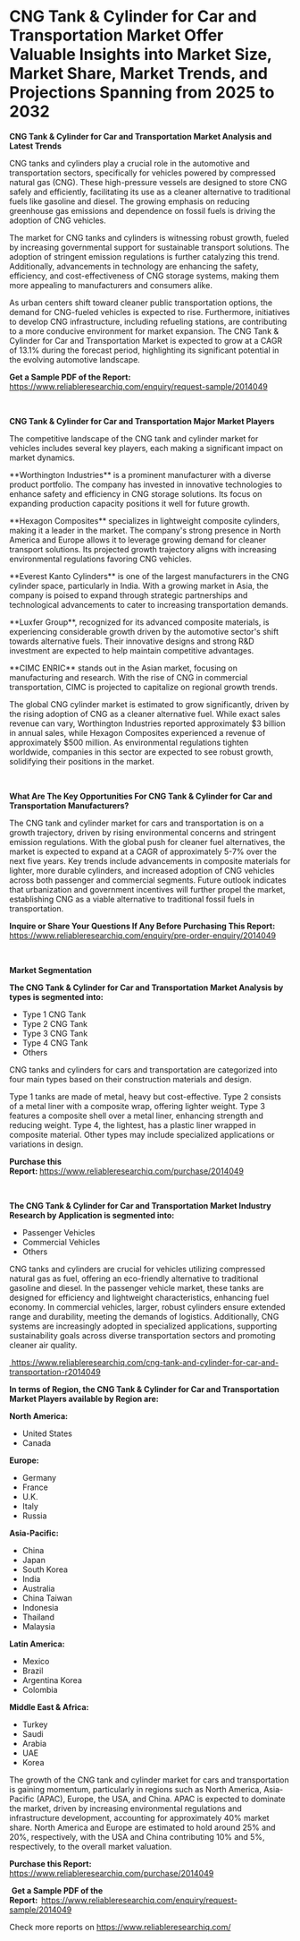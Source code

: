 <p><h1>CNG Tank & Cylinder for Car and Transportation Market Offer Valuable Insights into Market Size, Market Share, Market Trends, and Projections Spanning from 2025 to 2032</h1></p><p><strong>CNG Tank & Cylinder for Car and Transportation Market Analysis and Latest Trends</strong></p>
<p><p>CNG tanks and cylinders play a crucial role in the automotive and transportation sectors, specifically for vehicles powered by compressed natural gas (CNG). These high-pressure vessels are designed to store CNG safely and efficiently, facilitating its use as a cleaner alternative to traditional fuels like gasoline and diesel. The growing emphasis on reducing greenhouse gas emissions and dependence on fossil fuels is driving the adoption of CNG vehicles.</p><p>The market for CNG tanks and cylinders is witnessing robust growth, fueled by increasing governmental support for sustainable transport solutions. The adoption of stringent emission regulations is further catalyzing this trend. Additionally, advancements in technology are enhancing the safety, efficiency, and cost-effectiveness of CNG storage systems, making them more appealing to manufacturers and consumers alike.</p><p>As urban centers shift toward cleaner public transportation options, the demand for CNG-fueled vehicles is expected to rise. Furthermore, initiatives to develop CNG infrastructure, including refueling stations, are contributing to a more conducive environment for market expansion. The CNG Tank & Cylinder for Car and Transportation Market is expected to grow at a CAGR of 13.1% during the forecast period, highlighting its significant potential in the evolving automotive landscape.</p></p>
<p><strong>Get a Sample PDF of the Report:&nbsp;</strong> <a href="https://www.reliableresearchiq.com/enquiry/request-sample/2014049?utm_campaign=2269&utm_medium=2&utm_source=Github&utm_content=ia&utm_term=02032025&utm_id=cng-tank-cylinder-for-car-and-transportation">https://www.reliableresearchiq.com/enquiry/request-sample/2014049</a></p>
<p>&nbsp;</p>
<p><strong>CNG Tank & Cylinder for Car and Transportation Major Market Players</strong></p>
<p><p>The competitive landscape of the CNG tank and cylinder market for vehicles includes several key players, each making a significant impact on market dynamics.</p><p>**Worthington Industries** is a prominent manufacturer with a diverse product portfolio. The company has invested in innovative technologies to enhance safety and efficiency in CNG storage solutions. Its focus on expanding production capacity positions it well for future growth.</p><p>**Hexagon Composites** specializes in lightweight composite cylinders, making it a leader in the market. The company's strong presence in North America and Europe allows it to leverage growing demand for cleaner transport solutions. Its projected growth trajectory aligns with increasing environmental regulations favoring CNG vehicles.</p><p>**Everest Kanto Cylinders** is one of the largest manufacturers in the CNG cylinder space, particularly in India. With a growing market in Asia, the company is poised to expand through strategic partnerships and technological advancements to cater to increasing transportation demands.</p><p>**Luxfer Group**, recognized for its advanced composite materials, is experiencing considerable growth driven by the automotive sector's shift towards alternative fuels. Their innovative designs and strong R&D investment are expected to help maintain competitive advantages.</p><p>**CIMC ENRIC** stands out in the Asian market, focusing on manufacturing and research. With the rise of CNG in commercial transportation, CIMC is projected to capitalize on regional growth trends.</p><p>The global CNG cylinder market is estimated to grow significantly, driven by the rising adoption of CNG as a cleaner alternative fuel. While exact sales revenue can vary, Worthington Industries reported approximately $3 billion in annual sales, while Hexagon Composites experienced a revenue of approximately $500 million. As environmental regulations tighten worldwide, companies in this sector are expected to see robust growth, solidifying their positions in the market.</p></p>
<p>&nbsp;</p>
<p><strong>What Are The Key Opportunities For CNG Tank & Cylinder for Car and Transportation Manufacturers?</strong></p>
<p><p>The CNG tank and cylinder market for cars and transportation is on a growth trajectory, driven by rising environmental concerns and stringent emission regulations. With the global push for cleaner fuel alternatives, the market is expected to expand at a CAGR of approximately 5-7% over the next five years. Key trends include advancements in composite materials for lighter, more durable cylinders, and increased adoption of CNG vehicles across both passenger and commercial segments. Future outlook indicates that urbanization and government incentives will further propel the market, establishing CNG as a viable alternative to traditional fossil fuels in transportation.</p></p>
<p><strong>Inquire or Share Your Questions If Any Before Purchasing This Report:</strong> <a href="https://www.reliableresearchiq.com/enquiry/pre-order-enquiry/2014049?utm_campaign=2269&utm_medium=2&utm_source=Github&utm_content=ia&utm_term=02032025&utm_id=cng-tank-cylinder-for-car-and-transportation">https://www.reliableresearchiq.com/enquiry/pre-order-enquiry/2014049</a></p>
<p>&nbsp;</p>
<p><strong>Market Segmentation</strong></p>
<p><strong>The CNG Tank & Cylinder for Car and Transportation Market Analysis by types is segmented into:</strong></p>
<p><ul><li>Type 1 CNG Tank</li><li>Type 2 CNG Tank</li><li>Type 3 CNG Tank</li><li>Type 4 CNG Tank</li><li>Others</li></ul></p>
<p><p>CNG tanks and cylinders for cars and transportation are categorized into four main types based on their construction materials and design. </p><p>Type 1 tanks are made of metal, heavy but cost-effective. Type 2 consists of a metal liner with a composite wrap, offering lighter weight. Type 3 features a composite shell over a metal liner, enhancing strength and reducing weight. Type 4, the lightest, has a plastic liner wrapped in composite material. Other types may include specialized applications or variations in design.</p></p>
<p><strong>Purchase this Report:&nbsp;</strong><a href="https://www.reliableresearchiq.com/purchase/2014049?utm_campaign=2269&utm_medium=2&utm_source=Github&utm_content=ia&utm_term=02032025&utm_id=cng-tank-cylinder-for-car-and-transportation">https://www.reliableresearchiq.com/purchase/2014049</a></p>
<p>&nbsp;</p>
<p><strong>The CNG Tank & Cylinder for Car and Transportation Market Industry Research by Application is segmented into:</strong></p>
<p><ul><li>Passenger Vehicles</li><li>Commercial Vehicles</li><li>Others</li></ul></p>
<p><p>CNG tanks and cylinders are crucial for vehicles utilizing compressed natural gas as fuel, offering an eco-friendly alternative to traditional gasoline and diesel. In the passenger vehicle market, these tanks are designed for efficiency and lightweight characteristics, enhancing fuel economy. In commercial vehicles, larger, robust cylinders ensure extended range and durability, meeting the demands of logistics. Additionally, CNG systems are increasingly adopted in specialized applications, supporting sustainability goals across diverse transportation sectors and promoting cleaner air quality.</p></p>
<p><a href="https://www.reliableresearchiq.com/cng-tank-and-cylinder-for-car-and-transportation-r2014049?utm_campaign=2269&utm_medium=2&utm_source=Github&utm_content=ia&utm_term=02032025&utm_id=cng-tank-cylinder-for-car-and-transportation">&nbsp;https://www.reliableresearchiq.com/cng-tank-and-cylinder-for-car-and-transportation-r2014049</a></p>
<p><strong>In terms of Region, the CNG Tank & Cylinder for Car and Transportation Market Players available by Region are:</strong></p>
<p>
    <p> <strong> North America: </strong>
        <ul>
            <li>United States</li>
            <li>Canada</li>
        </ul>
        </p> 
    <p> <strong> Europe: </strong>
        <ul>
            <li>Germany</li>
            <li>France</li>
            <li>U.K.</li>
            <li>Italy</li>
            <li>Russia</li>
        </ul>
        </p> 
    <p> <strong> Asia-Pacific: </strong>
        <ul>
            <li>China</li>
            <li>Japan</li>
            <li>South Korea</li>
            <li>India</li>
            <li>Australia</li>
            <li>China Taiwan</li>
            <li>Indonesia</li>
            <li>Thailand</li>
            <li>Malaysia</li>
        </ul>
        </p> 
    <p> <strong> Latin America: </strong>
        <ul>
            <li>Mexico</li>
            <li>Brazil</li>
            <li>Argentina Korea</li>
            <li>Colombia</li>
        </ul>
        </p> 
    <p> <strong> Middle East & Africa: </strong>
        <ul>
            <li>Turkey</li>
            <li>Saudi</li>
            <li>Arabia</li>
            <li>UAE</li>
            <li>Korea</li>
        </ul>
    </p>
    </p>
<p><p>The growth of the CNG tank and cylinder market for cars and transportation is gaining momentum, particularly in regions such as North America, Asia-Pacific (APAC), Europe, the USA, and China. APAC is expected to dominate the market, driven by increasing environmental regulations and infrastructure development, accounting for approximately 40% market share. North America and Europe are estimated to hold around 25% and 20%, respectively, with the USA and China contributing 10% and 5%, respectively, to the overall market valuation.</p></p>
<p><strong>Purchase this Report: </strong><a href="https://www.reliableresearchiq.com/purchase/2014049?utm_campaign=2269&utm_medium=2&utm_source=Github&utm_content=ia&utm_term=02032025&utm_id=cng-tank-cylinder-for-car-and-transportation">https://www.reliableresearchiq.com/purchase/2014049</a></p>
<p>&nbsp;<strong>Get a Sample PDF of the Report:&nbsp;&nbsp;</strong><a href="https://www.reliableresearchiq.com/enquiry/request-sample/2014049?utm_campaign=2269&utm_medium=2&utm_source=Github&utm_content=ia&utm_term=02032025&utm_id=cng-tank-cylinder-for-car-and-transportation">https://www.reliableresearchiq.com/enquiry/request-sample/2014049</a></p>
<p><strong></strong></p>
<p>Check more reports on <a href="https://www.reliableresearchiq.com/?utm_campaign=2269&utm_medium=2&utm_source=Github&utm_content=ia&utm_term=02032025&utm_id=cng-tank-cylinder-for-car-and-transportation">https://www.reliableresearchiq.com/</a></p>